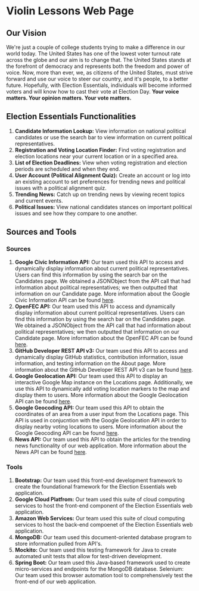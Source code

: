 # Violin Lessons Web Page

## Our Vision

We're just a couple of college students trying to make a difference in our world today. The United States has one of the lowest voter turnout rate across the globe and our aim is to change that. The United States stands at the forefront of democracy and represents both the freedom and power of voice. Now, more than ever, we, as citizens of the United States, must strive forward and use our voice to steer our country, and it's people, to a better future. Hopefully, with Election Essentials, individuals will become informed voters and will know how to cast their vote at Election Day. **Your voice matters. Your opinion matters. Your vote matters.**

## Election Essentials Functionalities

1. **Candidate Information Lookup:** View information on national political candidates or use the search bar to view information on current political representatives.
2. **Registration and Voting Location Finder:** Find voting registration and election locations near your current location or in a specified area.
3. **List of Election Deadlines:** View when voting registration and election periods are scheduled and when they end.
4. **User Account (Political Alignment Quiz):** Create an account or log into an existing account to set preferences for trending news and political issues with a political alignment quiz.
5. **Trending News:** Catch up on trending news by viewing recent topics and current events.
6. **Political Issues:** View national candidates stances on important political issues and see how they compare to one another.

## Sources and Tools

### Sources

1. **Google Civic Information API:** Our team used this API to access and dynamically display information about current political representatives. Users can find this information by using the search bar on the Candidates page. We obtained a JSONObject from the API call that had information about political representatives; we then outputted that information on our Candidate page. More information about the Google Civic Information API can be found [here](https://developers.google.com/civic-information).
2. **OpenFEC API:** Our team used this API to access and dynamically display information about current political representatives. Users can find this information by using the search bar on the Candidates page. We obtained a JSONObject from the API call that had information about political representatives; we then outputted that information on our Candidate page. More information about the OpenFEC API can be found [here](https://api.open.fec.gov/developers/).
3. **GitHub Developer REST API v3:** Our team used this API to access and dynamically display GitHub statistics, contribution information, issue information, and testing information on the About page. More information about the GitHub Developer REST API v3 can be found [here](https://developer.github.com/v3/repos/statistics/).
4. **Google Geolocation API:** Our team used this API to display an interactive Google Map instance on the Locations page. Additionally, we use this API to dynamically add voting location markers to the map and display them to users. More information about the Google Geolocation API can be found [here](https://developers.google.com/maps/documentation/geolocation/intro).
5. **Google Geocoding API:** Our team used this API to obtain the coordinates of an area from a user input from the Locations page. This API is used in conjucntion with the Google Geolocation API in order to display nearby voting locations to users. More information about the Google Geocoding API can be found [here](https://developers.google.com/maps/documentation/geocoding/start).
6. **News API:** Our team used this API to obtain the articles for the trending news functionality of our web application. More information about the News API can be found [here](https://newsapi.org/).

### Tools
 
1. **Bootstrap:** Our team used this front-end development framework to create the foundational framework for the Election Essentials web application.
2. **Google Cloud Platfrom:** Our team used this suite of cloud computing services to host the front-end component of the Election Essentials web application.
3. **Amazon Web Services:** Our team used this suite of cloud computing services to host the back-end compoenet of the Election Essentials web application.
4. **MongoDB:** Our team used this document-oriented database program to store information pulled from API's.
5. **Mockito:** Our team used this testing framework for Java to create automated unit tests that allow for test-driven development.
6. **Spring Boot:** Our team used this Java-based framework used to create micro-services and endpoints for the MongoDB database.
Selenium: Our team used this browser automation tool to comprehensively test the front-end of our web application.
